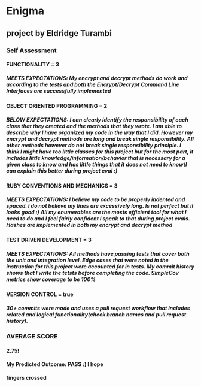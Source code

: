 # Enigma

## project by Eldridge Turambi

### Self Assessment 

#### FUNCTIONALITY = 3
##### MEETS EXPECTATIONS: My encrypt and decrypt methods do work and according to the tests and both the Encrypt/Decrypt Command Line Interfaces are successfully implemented 

#### OBJECT ORIENTED PROGRAMMING = 2
##### BELOW EXPECTATIONS: I can clearly identify the responsibility of each class that they created and the methods that they wrote. I am able to describe why I have organized my code in the way that I did. However my encrypt and decrypt methods are long and break single responsibility. All other methods however do not break single responsibility principle. I think I might have too little classes for this project but for the most part, it includes little knowledge/information/behavior that is necessary for a given class to know and has little things that it does not need to know(I can explain this better during project eval :)

#### RUBY CONVENTIONS AND MECHANICS = 3 
##### MEETS EXPECTATIONS: I believe my code to be properly indented and spaced. I do not believe my lines are excessively long. Is not perfect but it looks good :) All my enumerables are the mosts efficient tool for what I need to do and I feel fairly confident I speak to that during project evals. Hashes are implemented in both my encrypt and decrypt method

#### TEST DRIVEN DEVELOPMENT = 3 
##### MEETS EXPECTATIONS: All methods have passing tests that cover both the unit and integration level. Edge cases that were noted in the instruction for this project were accounted for in tests. My commit history shows that I write the tetsts before completing the code. SimpleCov metrics show coverage to be 100%

#### VERSION CONTROL = true 
##### 30+ commits were made and uses a pull request workflow that includes related and logical functionality(check branch names and pull request history).

### AVERAGE SCORE
#### 2.75!
#### My Predicted Outcome: PASS :) I hope 
**fingers crossed**

